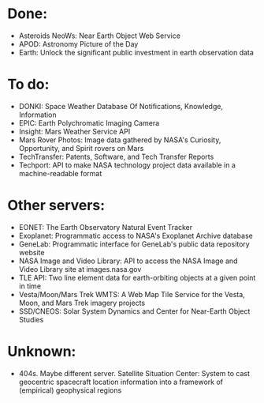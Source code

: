 # Done:

* Asteroids NeoWs: Near Earth Object Web Service
* APOD: Astronomy Picture of the Day
* Earth: Unlock the significant public investment in earth observation data

# To do:

* DONKI: Space Weather Database Of Notifications, Knowledge, Information
* EPIC: Earth Polychromatic Imaging Camera
* Insight: Mars Weather Service API
* Mars Rover Photos: Image data gathered by NASA's Curiosity, Opportunity, and Spirit rovers on Mars
* TechTransfer: Patents, Software, and Tech Transfer Reports
* Techport: API to make NASA technology project data available in a machine-readable format

# Other servers:

* EONET: The Earth Observatory Natural Event Tracker
* Exoplanet: Programmatic access to NASA's Exoplanet Archive database
* GeneLab: Programmatic interface for GeneLab's public data repository website
* NASA Image and Video Library: API to access the NASA Image and Video Library site at images.nasa.gov
* TLE API: Two line element data for earth-orbiting objects at a given point in time
* Vesta/Moon/Mars Trek WMTS: A Web Map Tile Service for the Vesta, Moon, and Mars Trek imagery projects
* SSD/CNEOS: Solar System Dynamics and Center for Near-Earth Object Studies

# Unknown:

* 404s. Maybe different server. Satellite Situation Center: System to cast geocentric spacecraft location information into a framework of (empirical) geophysical regions

